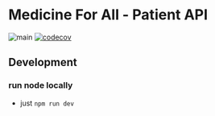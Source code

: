 # Medicine For All - Patient API

![main](https://github.com/gu-tum-gun-aeng/med4all-patient-api/actions/workflows/on-push-master.yaml/badge.svg)
[![codecov](https://codecov.io/gh/gu-tum-gun-aeng/med4all-patient-api/branch/main/graph/badge.svg?token=E9B0MTFVOQ)](https://codecov.io/gh/gu-tum-gun-aeng/med4all-patient-api)
## Development

### run node locally

- just `npm run dev`
